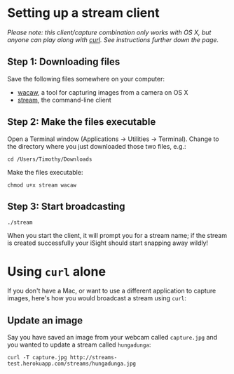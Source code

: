 # Setting up a stream client

*Please note: this client/capture combination only works with OS X, but anyone
can play along with [curl](http://curl.haxx.se/). See instructions further
down the page.*

## Step 1: Downloading files

Save the following files somewhere on your computer:

  * [wacaw](/wacaw), a tool for capturing images from a camera on OS X
  * [stream](/stream), the command-line client

## Step 2: Make the files executable

Open a Terminal window (Applications -> Utilities -> Terminal). Change to the
directory where you just downloaded those two files, e.g.:

    cd /Users/Timothy/Downloads

Make the files executable:

    chmod u+x stream wacaw

## Step 3: Start broadcasting

    ./stream

When you start the client, it will prompt you for a stream name; if the stream
is created successfully your iSight should start snapping away wildly!

# Using `curl` alone

If you don't have a Mac, or want to use a different application to capture
images, here's how you would broadcast a stream using `curl`:

## Update an image

Say you have saved an image from your webcam called `capture.jpg` and you wanted
to update a stream called `hungadunga`:

    curl -T capture.jpg http://streams-test.herokuapp.com/streams/hungadunga.jpg

